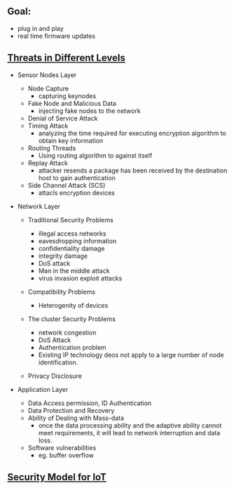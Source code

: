 ## Goal:
* plug in and play
* real time firmware updates

## [Threats in Different Levels](https://www.linkedin.com/pulse/internet-things-iot-security-challenges-possible-josé-cardoso)

* Sensor Nodes Layer
    - Node Capture
        - capturing keynodes    
    - Fake Node and Malicious Data
        - injecting fake nodes to the network
    - Denial of Service Attack
    - Timing Attack
        - analyzing the time required for executing encryption algorithm
          to obtain key information
    - Routing Threads
        - Using routing algorithm to against itself
    - Replay Attack
        - attacker resends a package has been received by the destination host
          to gain authentication
    - Side Channel Attack (SCS)
        - attacls encryption devices

* Network Layer
    - Traditional Security Problems
        - illegal access networks
        - eavesdropping information
        - confidentiality damage
        - integrity damage
        - DoS attack
        - Man in the middle attack
        - virus invasion exploit attacks

    - Compatibility Problems
        - Heterogenity of devices
    - The cluster Security Problems
        - network congestion
        - DoS Attack
        - Authentication problem
        - Existing IP technology deos not apply to a large number of node
          identification.
        
    - Privacy Disclosure

* Application Layer
    - Data Access permission, ID Authentication
    - Data Protection and Recovery
    - Ability of Dealing with Mass-data
        - once the data processing ability and the adaptive ability cannot meet
          requirements, it will lead to network interruption and data loss.
    - Software vulnerabilities
        - eg. buffer overflow

## [Security Model for IoT](https://www.linkedin.com/pulse/internet-things-iot-security-challenges-possible-josé-cardoso)

